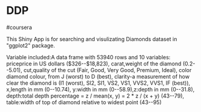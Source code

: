 # DDP
#coursera

This Shiny App is for searching and visulizating Diamonds dataset in "ggplot2" package.

Variable included:A data frame with 53940 rows and 10 variables:
priceprice in US dollars (\$326--\$18,823),
carat,weight of the diamond (0.2--5.01),
cut,quality of the cut (Fair, Good, Very Good, Premium, Ideal),
color diamond colour, from J (worst) to D (best),
clarity-a measurement of how clear the diamond is (I1 (worst), SI2, SI1, VS2, VS1, VVS2, VVS1, IF (best)),
x,length in mm (0--10.74), 
y:width in mm (0--58.9),z:depth in mm (0--31.8),
depth:total depth percentage = z / mean(x, y) = 2 * z / (x + y) (43--79),
table:width of top of diamond relative to widest point (43--95)
